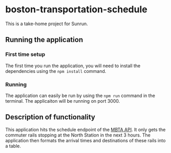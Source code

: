 # boston-transportation-schedule
This is a take-home project for Sunrun.

## Running the application
### First time setup
The first time you run the application, you will need to install the dependencies using the `npm install` command.
### Running
The application can easily be run by using the `npm run` command in the terminal. The applicaiton will be running on port 3000.

## Description of functionality
This application hits the schedule endpoint of the [MBTA API](https://www.mbta.com/developers/v3-api). It only gets the commuter rails stopping at the North Station in the next 3 hours. The application then formats the arrival times and destinations of these rails into a table.
